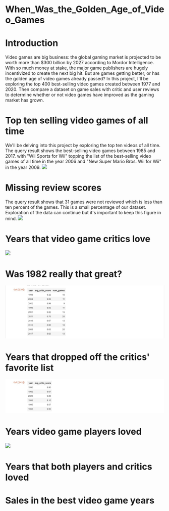 # When_Was_the_Golden_Age_of_Video_Games

# Introduction
Video games are big business: the global gaming market is projected to be worth more than $300 billion by 2027 according to Mordor Intelligence. With so much money at stake, the major game publishers are hugely incentivized to create the next big hit. But are games getting better, or has the golden age of video games already passed?
In this project, I'll be exploring the top 400 best-selling video games created between 1977 and 2020. Then compare a dataset on game sales with critic and user reviews to determine whether or not video games have improved as the gaming market has grown.

# Top ten selling video games of all time
We'll be delving into this project by exploring the top ten videos of all time. The query result shows the best-selling video games between 1985 and 2017. with "Wii Sports for Wii" topping the list of the best-selling video games of all time in the year 2006 and "New Super Mario Bros. Wii for Wii" in the year 2009.
![](Ten_best_selling_games.jpg)
# Missing review scores
The query result shows that 31 games were not reviewed which is less than ten percent of the games. This is a small percentage of our dataset. Exploration of the data can continue but it's important to keep this figure in mind. 
![](Missing_review_Scores.jpg)
# Years that video game critics love

![](Years_that_video_game_critic_love.jpg)
# Was 1982 really that great?
![](Was_1982_really_that_great.jpg)
# Years that dropped off the critics' favorite list
![](Years_that_dropped_off_critic.jpg)
# Years video game players loved
![](Years_video_ganes_players_loved.jpg)
# Years that both players and critics loved
# Sales in the best video game years
